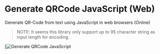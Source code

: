 # Generate QRCode JavaScript (Web)

Generate QR-Code from text using JavaScript in web browsers (Online)

> NOTE: It seems this library only support up to 95 character string as input length for encoding.

[![Generate QRCode JavaScript](https://aldotobing.github.io/qrgenerator/)

